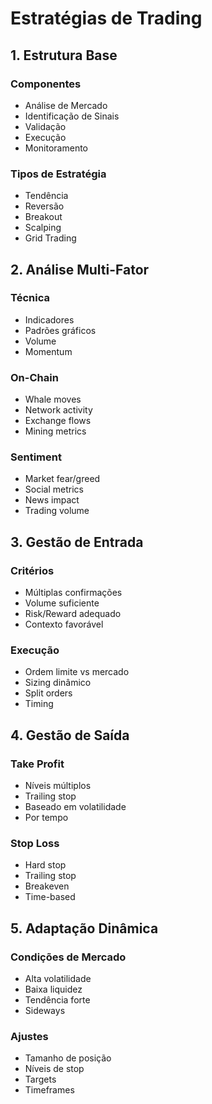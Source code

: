 # Estratégias de Trading

## 1. Estrutura Base

### Componentes
- Análise de Mercado
- Identificação de Sinais
- Validação
- Execução
- Monitoramento

### Tipos de Estratégia
- Tendência
- Reversão
- Breakout
- Scalping
- Grid Trading

## 2. Análise Multi-Fator

### Técnica
- Indicadores
- Padrões gráficos
- Volume
- Momentum

### On-Chain
- Whale moves
- Network activity
- Exchange flows
- Mining metrics

### Sentiment
- Market fear/greed
- Social metrics
- News impact
- Trading volume

## 3. Gestão de Entrada

### Critérios
- Múltiplas confirmações
- Volume suficiente
- Risk/Reward adequado
- Contexto favorável

### Execução
- Ordem limite vs mercado
- Sizing dinâmico
- Split orders
- Timing

## 4. Gestão de Saída

### Take Profit
- Níveis múltiplos
- Trailing stop
- Baseado em volatilidade
- Por tempo

### Stop Loss
- Hard stop
- Trailing stop
- Breakeven
- Time-based

## 5. Adaptação Dinâmica

### Condições de Mercado
- Alta volatilidade
- Baixa liquidez
- Tendência forte
- Sideways

### Ajustes
- Tamanho de posição
- Níveis de stop
- Targets
- Timeframes 